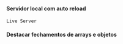 #### Servidor local com auto reload
````
Live Server
````

#### Destacar fechamentos de arrays e objetos
````

````

#### 
````

````

#### 
````

````